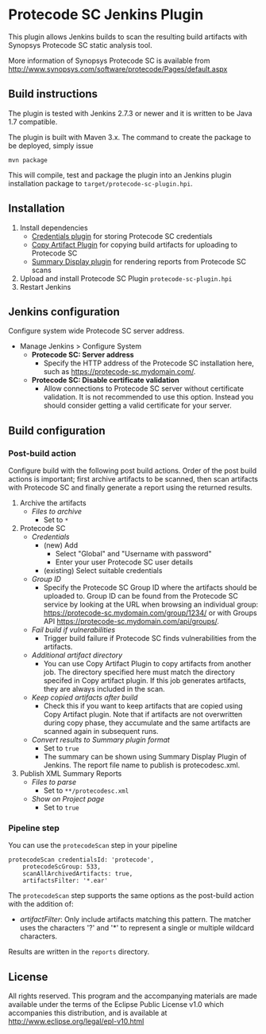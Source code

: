 # Protecode SC Jenkins Plugin

This plugin allows Jenkins builds to scan the resulting build artifacts
with Synopsys Protecode SC static analysis tool.

More information of Synopsys Protecode SC is available from
http://www.synopsys.com/software/protecode/Pages/default.aspx


## Build instructions

The plugin is tested with Jenkins 2.7.3 or newer and it is written to be Java 1.7
compatible.

The plugin is built with Maven 3.x. The command to create the package to be
deployed, simply issue

```
mvn package
```

This will compile, test and package the plugin into an Jenkins plugin installation package to `target/protecode-sc-plugin.hpi`.


## Installation

1. Install dependencies
    - [Credentials plugin](https://wiki.jenkins-ci.org/display/JENKINS/Credentials+Plugin) for storing Protecode SC credentials
    - [Copy Artifact Plugin](http://wiki.jenkins-ci.org/display/JENKINS/Copy+Artifact+Plugin) for copying build artifacts for uploading to Protecode SC
    - [Summary Display plugin](https://wiki.jenkins-ci.org/display/JENKINS/Summary+Display+Plugin) for rendering reports from Protecode SC scans
2. Upload and install Protecode SC Plugin `protecode-sc-plugin.hpi`
3. Restart Jenkins


## Jenkins configuration

Configure system wide Protecode SC server address.

- Manage Jenkins > Configure System
    - **Protecode SC: Server address**
        - Specify the HTTP address of the Protecode SC installation here, such as https://protecode-sc.mydomain.com/.
    - **Protecode SC: Disable certificate validation**
        - Allow connections to Protecode SC server without certificate validation. It is not recommended to use this option. Instead you should consider getting a valid certificate for your server.

## Build configuration

### Post-build action
Configure build with the following post build actions.
Order of the post build actions is important; first archive artifacts to be scanned, then scan artifacts with Protecode SC and finally generate a report using the returned results.

1. Archive the artifacts
    - *Files to archive*
        - Set to `*`
2. Protecode SC
    - *Credentials*
        - (new) Add
            - Select "Global" and "Username with password"
            - Enter your user Protecode SC user details
        - (existing) Select suitable credentials
    - *Group ID*
        - Specify the Protecode SC Group ID where the artifacts should be uploaded to. Group ID can be found from the Protecode SC service by looking at the URL when browsing an individual group: https://protecode-sc.mydomain.com/group/1234/ or with Groups API https://protecode-sc.mydomain.com/api/groups/.
    - *Fail build if vulnerabilities*
        - Trigger build failure if Protecode SC finds vulnerabilities from the artifacts.
    - *Additional artifact directory*
        - You can use Copy Artifact Plugin to copy artifacts from another job. The directory specified here must match the directory specifed in Copy artifact plugin. If this job generates artifacts, they are always included in the scan.
    - *Keep copied artifacts after build*
        - Check this if you want to keep artifacts that are copied using Copy Artifact plugin. Note that if artifacts are not overwritten during copy phase, they accumulate and the same artifacts are scanned again in subsequent runs.
    - *Convert results to Summary plugin format*
        - Set to `true`
        - The summary can be shown using Summary Display Plugin of Jenkins.
      The report file name to publish is protecodesc.xml.
3. Publish XML Summary Reports
    - *Files to parse*
        - Set to `**/protecodesc.xml`
    - *Show on Project page*
        - Set to `true`

### Pipeline step

You can use the ``protecodeScan`` step in your pipeline

```
protecodeScan credentialsId: 'protecode',
    protecodeScGroup: 533,
    scanAllArchivedArtifacts: true,
    artifactsFilter: '*.ear'
```

The ``protecodeScan`` step supports the same options as the post-build action with the addition of:
* *artifactFilter*: Only include artifacts matching this pattern. 
The matcher uses the characters '?' and '*' to represent a single or multiple wildcard characters. 

Results are written in the ``reports`` directory.

## License

All rights reserved. This program and the accompanying materials
are made available under the terms of the Eclipse Public License v1.0
which accompanies this distribution, and is available at
http://www.eclipse.org/legal/epl-v10.html

